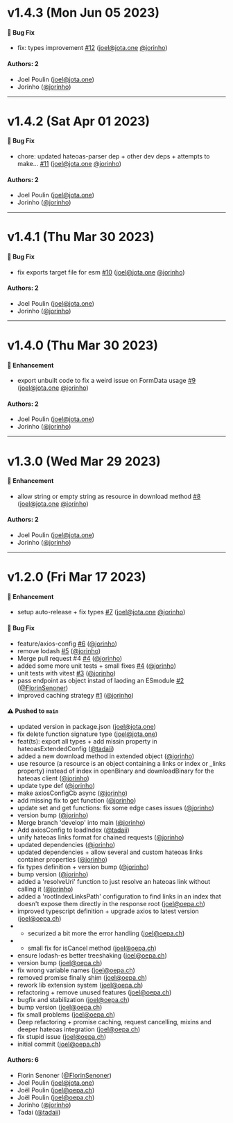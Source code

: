 # v1.4.3 (Mon Jun 05 2023)

#### 🐛 Bug Fix

- fix: types improvement [#12](https://github.com/jota-one/http-client/pull/12) (joel@jota.one [@jorinho](https://github.com/jorinho))

#### Authors: 2

- Joel Poulin (joel@jota.one)
- Jorinho ([@jorinho](https://github.com/jorinho))

---

# v1.4.2 (Sat Apr 01 2023)

#### 🐛 Bug Fix

- chore: updated hateoas-parser dep + other dev deps + attempts to make… [#11](https://github.com/jota-one/http-client/pull/11) (joel@jota.one [@jorinho](https://github.com/jorinho))

#### Authors: 2

- Joel Poulin (joel@jota.one)
- Jorinho ([@jorinho](https://github.com/jorinho))

---

# v1.4.1 (Thu Mar 30 2023)

#### 🐛 Bug Fix

- fix exports target file for esm [#10](https://github.com/jota-one/http-client/pull/10) (joel@jota.one [@jorinho](https://github.com/jorinho))

#### Authors: 2

- Joel Poulin (joel@jota.one)
- Jorinho ([@jorinho](https://github.com/jorinho))

---

# v1.4.0 (Thu Mar 30 2023)

#### 🚀 Enhancement

- export unbuilt code to fix a weird issue on FormData usage [#9](https://github.com/jota-one/http-client/pull/9) (joel@jota.one [@jorinho](https://github.com/jorinho))

#### Authors: 2

- Joel Poulin (joel@jota.one)
- Jorinho ([@jorinho](https://github.com/jorinho))

---

# v1.3.0 (Wed Mar 29 2023)

#### 🚀 Enhancement

- allow string or empty string as resource in download method [#8](https://github.com/jota-one/http-client/pull/8) (joel@jota.one [@jorinho](https://github.com/jorinho))

#### Authors: 2

- Joel Poulin (joel@jota.one)
- Jorinho ([@jorinho](https://github.com/jorinho))

---

# v1.2.0 (Fri Mar 17 2023)

#### 🚀 Enhancement

- setup auto-release + fix types [#7](https://github.com/jota-one/http-client/pull/7) (joel@jota.one [@jorinho](https://github.com/jorinho))

#### 🐛 Bug Fix

- feature/axios-config [#6](https://github.com/jota-one/http-client/pull/6) ([@jorinho](https://github.com/jorinho))
- remove lodash [#5](https://github.com/jota-one/http-client/pull/5) ([@jorinho](https://github.com/jorinho))
- Merge pull request #4 [#4](https://github.com/jota-one/http-client/pull/4) ([@jorinho](https://github.com/jorinho))
- added some more unit tests + small fixes [#4](https://github.com/jota-one/http-client/pull/4) ([@jorinho](https://github.com/jorinho))
- unit tests with vitest [#3](https://github.com/jota-one/http-client/pull/3) ([@jorinho](https://github.com/jorinho))
- pass endpoint as object instad of laoding an ESmodule [#2](https://github.com/jota-one/http-client/pull/2) ([@FlorinSenoner](https://github.com/FlorinSenoner))
- improved caching strategy [#1](https://github.com/jota-one/http-client/pull/1) ([@jorinho](https://github.com/jorinho))

#### ⚠️ Pushed to `main`

- updated version in package.json (joel@jota.one)
- fix delete function signature type (joel@jota.one)
- feat(ts): export all types + add missin property in hateoasExtendedConfig ([@tadaii](https://github.com/tadaii))
- added a new download method in extended object ([@jorinho](https://github.com/jorinho))
- use resource (a resource is an object containing a links or index or _links property) instead of index in openBinary and downloadBinary for the hateoas client ([@jorinho](https://github.com/jorinho))
- update type def ([@jorinho](https://github.com/jorinho))
- make axiosConfigCb async ([@jorinho](https://github.com/jorinho))
- add missing fix to get function ([@jorinho](https://github.com/jorinho))
- update set and get functions: fix some edge cases issues ([@jorinho](https://github.com/jorinho))
- version bump ([@jorinho](https://github.com/jorinho))
- Merge branch 'develop' into main ([@jorinho](https://github.com/jorinho))
- Add axiosConfig to loadIndex ([@tadaii](https://github.com/tadaii))
- unify hateoas links format for chained requests ([@jorinho](https://github.com/jorinho))
- updated dependencies ([@jorinho](https://github.com/jorinho))
- updated dependencies + allow several and custom hateoas links container properties ([@jorinho](https://github.com/jorinho))
- fix types definition + version bump ([@jorinho](https://github.com/jorinho))
- bump version ([@jorinho](https://github.com/jorinho))
- added a 'resolveUri' function to just resolve an hateoas link without calling it ([@jorinho](https://github.com/jorinho))
- added a 'rootIndexLinksPath' configuration to find links in an index that doesn't expose them directly in the response root (joel@oepa.ch)
- improved typescript definition + upgrade axios to latest version (joel@oepa.ch)
- - securized a bit more the error handling (joel@oepa.ch)
- - small fix for isCancel method (joel@oepa.ch)
- ensure lodash-es better treeshaking (joel@oepa.ch)
- version bump (joel@oepa.ch)
- fix wrong variable names (joel@oepa.ch)
- removed promise finally shim (joel@oepa.ch)
- rework lib extension system (joel@oepa.ch)
- refactoring + remove unused features (joel@oepa.ch)
- bugfix and stabilization (joel@oepa.ch)
- bump version (joel@oepa.ch)
- fix small problems (joel@oepa.ch)
- Deep refactoring + promise caching, request cancelling, mixins and deeper hateoas integration (joel@oepa.ch)
- fix stupid issue (joel@oepa.ch)
- initial commit (joel@oepa.ch)

#### Authors: 6

- Florin Senoner ([@FlorinSenoner](https://github.com/FlorinSenoner))
- Joel Poulin (joel@jota.one)
- Joël Poulin (joel@oepa.ch)
- Joël Poulin (joel@oepa.ch)
- Jorinho ([@jorinho](https://github.com/jorinho))
- Tadai ([@tadaii](https://github.com/tadaii))
